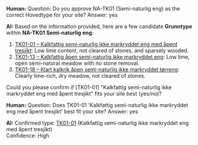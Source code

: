 **Human:** Question: Do you approve NA-TK01 (Semi-naturlig eng) as the correct Hovedtype for your site? 
Answer: yes

**AI:** Based on the information provided, here are a few candidate **Grunntype** within **NA-TK01 Semi-naturlig eng**:

1. [TK01-01 – Kalkfattig semi-naturlig ikke markryddet eng med åpent tresjikt](https://naturinorge.artsdatabanken.no/NIN-3.0-T-C-PE-NA-MB-TK01-01): Low lime content, not cleared of stones, and sparsely wooded.
2. [TK01-13 – Kalkfattig åpen semi-naturlig ikke markryddet eng](https://naturinorge.artsdatabanken.no/NIN-3.0-T-C-PE-NA-MB-TK01-13): Low lime, open semi-natural meadow with no stone removal.
3. [TK01-18 – Klart kalkrik åpen semi-naturlig ikke markryddet tørreng](https://naturinorge.artsdatabanken.no/NIN-3.0-T-C-PE-NA-MB-TK01-18): Clearly lime-rich, dry meadow, not cleared of stones.

Could you please confirm if [TK01-01] "Kalkfattig semi-naturlig ikke markryddet eng med åpent tresjikt" fits your site best (yes/no)?

**Human:** Question: Does TK01-01 'Kalkfattig semi-naturlig ikke markryddet eng med åpent tresjikt' best fit your site? 
Answer: yes

**AI:** Confirmed type: [TK01-01](https://naturinorge.artsdatabanken.no/NIN-3.0-T-C-PE-NA-MB-TK01-01) (Kalkfattig semi-naturlig ikke markryddet eng med åpent tresjikt)  
Confidence: High